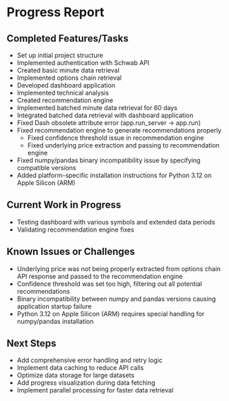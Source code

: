 # Progress Report

## Completed Features/Tasks
- Set up initial project structure
- Implemented authentication with Schwab API
- Created basic minute data retrieval
- Implemented options chain retrieval
- Developed dashboard application
- Implemented technical analysis
- Created recommendation engine
- Implemented batched minute data retrieval for 60 days
- Integrated batched data retrieval with dashboard application
- Fixed Dash obsolete attribute error (app.run_server → app.run)
- Fixed recommendation engine to generate recommendations properly
  - Fixed confidence threshold issue in recommendation engine
  - Fixed underlying price extraction and passing to recommendation engine
- Fixed numpy/pandas binary incompatibility issue by specifying compatible versions
- Added platform-specific installation instructions for Python 3.12 on Apple Silicon (ARM)

## Current Work in Progress
- Testing dashboard with various symbols and extended data periods
- Validating recommendation engine fixes

## Known Issues or Challenges
- Underlying price was not being properly extracted from options chain API response and passed to the recommendation engine
- Confidence threshold was set too high, filtering out all potential recommendations
- Binary incompatibility between numpy and pandas versions causing application startup failure
- Python 3.12 on Apple Silicon (ARM) requires special handling for numpy/pandas installation

## Next Steps
- Add comprehensive error handling and retry logic
- Implement data caching to reduce API calls
- Optimize data storage for large datasets
- Add progress visualization during data fetching
- Implement parallel processing for faster data retrieval
